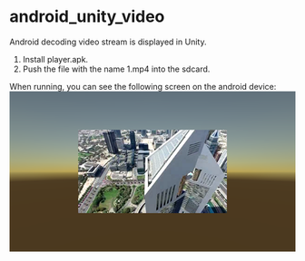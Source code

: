 # android_unity_video
Android decoding video stream is displayed in Unity.     

1. Install player.apk.    
2. Push the file with the name 1.mp4 into the sdcard.    

When running, you can see the following screen on the android device:    
![screen](screen.png)
